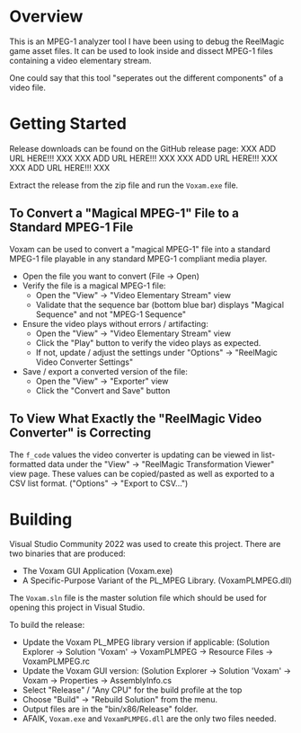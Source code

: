 # Overview

This is an MPEG-1 analyzer tool I have been using to debug the ReelMagic game asset files.
It can be used to look inside and dissect MPEG-1 files containing a video elementary stream.

One could say that this tool "seperates out the different components" of a video file.



# Getting Started

Release downloads can be found on the GitHub release page:
XXX ADD URL HERE!!! XXX
XXX ADD URL HERE!!! XXX
XXX ADD URL HERE!!! XXX
XXX ADD URL HERE!!! XXX


Extract the release from the zip file and run the `Voxam.exe` file.



## To Convert a "Magical MPEG-1" File to a Standard MPEG-1 File

Voxam can be used to convert a "magical MPEG-1" file into a standard MPEG-1 file playable in
any standard MPEG-1 compliant media player. 

  * Open the file you want to convert (File -> Open)
  * Verify the file is a magical MPEG-1 file:
    * Open the "View" -> "Video Elementary Stream" view
    * Validate that the sequence bar (bottom blue bar) displays "Magical Sequence" and not "MPEG-1 Sequence"
  * Ensure the video plays without errors / artifacting:
    * Open the "View" -> "Video Elementary Stream" view
    * Click the "Play" button to verify the video plays as expected.
    * If not, update / adjust the settings under "Options" -> "ReelMagic Video Converter Settings"
  * Save / export a converted version of the file:
    * Open the "View" -> "Exporter" view
    * Click the "Convert and Save" button


## To View What Exactly the "ReelMagic Video Converter" is Correcting

The `f_code` values the video converter is updating can be viewed in list-formatted data under
the "View" -> "ReelMagic Transformation Viewer" view page. These values can be copied/pasted as
well as exported to a CSV list format. ("Options" -> "Export to CSV...")



# Building

Visual Studio Community 2022 was used to create this project.
There are two binaries that are produced:

  * The Voxam GUI Application (Voxam.exe)
  * A Specific-Purpose Variant of the PL\_MPEG Library. (VoxamPLMPEG.dll)


The `Voxam.sln` file is the master solution file which should be used for opening
this project in Visual Studio. 


To build the release:
  * Update the Voxam PL\_MPEG library version if applicable:
    (Solution Explorer -> Solution 'Voxam' -> VoxamPLMPEG -> Resource Files -> VoxamPLMPEG.rc
  * Update the Voxam GUI version:
    (Solution Explorer -> Solution 'Voxam' -> Voxam -> Properties -> AssemblyInfo.cs
  * Select "Release" / "Any CPU" for the build profile at the top
  * Choose "Build" -> "Rebuild Solution" from the menu.
  * Output files are in the "bin/x86/Release" folder.
  * AFAIK, `Voxam.exe` and `VoxamPLMPEG.dll` are the only two files needed.



